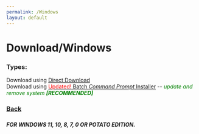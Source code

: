 ```yaml
---
permalink: /Windows
layout: default
---
```


<h1>Download/Windows</h1>

<h3>Types:</h3>

Download using <a onclick="Thanks('bini')" href="../Assets/Downloads/Minecraft_Java_Server.bat">Direct Download</a>\
Download using <a onclick="Thanks('bii')" href="../Assets/Downloads/Minecraft_Server_Menu_Installer.bat"><span style="color: red;">Updated!</span> Batch _Command Prompt_ Installer</a> -- <i style="color: green;">update and remove system <b>[RECOMMENDED]</b></i>

<h3><a href="..">Back</a><h3>

<!-- Notes gona stay here: -->

<!-- Download using <a onclick="Thanks('bii')" href="Assets/Downloads/Minecraft_Server_Menu_Installer.bat"><span style="color: red;">NEW!</span> exe _Executer_ Installer</a> -- <i style="color: green;">update and remove system <b>[RECOMMENDED]</b></i>
-->

<h5><i>FOR WINDOWS 11, 10, 8, 7, 0 OR POTATO EDITION.</i></h5>

<script>
    function Thanks(protocol) {
        setTimeout(function() {
            window.location.href = `../Thanks?tp=${protocol}`
        }, 1000);
    }
</script>
